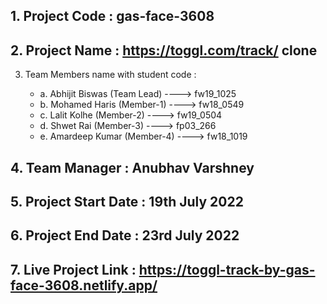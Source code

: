 ## 1. Project Code : gas-face-3608

## 2. Project Name : https://toggl.com/track/ clone

3. Team Members name with student code :

   - a. Abhijit Biswas (Team Lead) ----> fw19_1025
   - b. Mohamed Haris (Member-1) ----> fw18_0549
   - c. Lalit Kolhe (Member-2) ----> fw19_0504
   - d. Shwet Rai (Member-3) ----> fp03_266
   - e. Amardeep Kumar (Member-4) ----> fw18_1019

## 4. Team Manager : Anubhav Varshney

## 5. Project Start Date : 19th July 2022

## 6. Project End Date : 23rd July 2022

## 7. Live Project Link : https://toggl-track-by-gas-face-3608.netlify.app/
